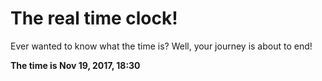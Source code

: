 # The real time clock!

Ever wanted to know what the time is? Well, your journey is about to end!

**The time is Nov 19, 2017, 18:30**
